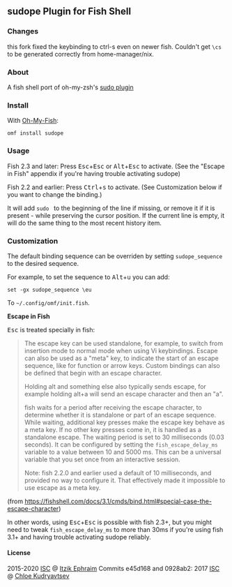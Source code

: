## sudope Plugin for Fish Shell


### Changes

this fork fixed the keybinding to ctrl-s even on newer fish.
Couldn't get `\cs` to be generated correctly from home-manager/nix.


### About

A fish shell port of oh-my-zsh's [sudo plugin]

### Install

With [Oh-My-Fish]:
```fish
omf install sudope
```

### Usage

Fish 2.3 and later: Press <kbd>Esc</kbd>+<kbd>Esc</kbd> or <kbd>Alt</kbd>+<kbd>Esc</kbd> to activate.
(See the "Escape in Fish" appendix if you're having trouble activating sudope)

Fish 2.2 and earlier: Press <kbd>Ctrl</kbd>+<kbd>s</kbd> to activate.
(See Customization below if you want to change the binding.)

It will add `sudo ` to the beginning of the line if missing, or remove it if it is present - while preserving the cursor position.
If the current line is empty, it will do the same thing to the most recent history item.

### Customization

The default binding sequence can be overriden by setting `sudope_sequence` to the desired sequence.

For example, to set the sequence to <kbd>Alt</kbd>+<kbd>u</kbd> you can add:
```fish
set -gx sudope_sequence \eu
```
To `~/.config/omf/init.fish`.

**Escape in Fish**

<kbd>Esc</kbd> is treated specially in fish:

> The escape key can be used standalone, for example, to switch from insertion mode to normal mode when using Vi keybindings.
> Escape can also be used as a "meta" key, to indicate the start of an escape sequence, like for function or arrow keys. Custom bindings can also be defined that begin with an escape character.
>
> Holding alt and something else also typically sends escape, for example holding alt+a will send an escape character and then an "a".
>
> fish waits for a period after receiving the escape character, to determine whether it is standalone or part of an escape sequence. While waiting, additional key presses make the escape key behave as a meta key.
> If no other key presses come in, it is handled as a standalone escape. The waiting period is set to 30 milliseconds (0.03 seconds).
> It can be configured by setting the `fish_escape_delay_ms` variable to a value between 10 and 5000 ms.
> This can be a universal variable that you set once from an interactive session.
>
> Note: fish 2.2.0 and earlier used a default of 10 milliseconds, and provided no way to configure it. That effectively made it impossible to use escape as a meta key.

(from https://fishshell.com/docs/3.1/cmds/bind.html#special-case-the-escape-character)

In other words, using <kbd>Esc</kbd>+<kbd>Esc</kbd> is possible with fish 2.3+, but you might need to tweak `fish_escape_delay_ms` to more than 30ms if you're using fish 3.1+ and having trouble activating sudope reliably.

#### License

2015-2020 [ISC] @ [Itzik Ephraim]
Commits e45d168 and 0928ab2: 2017 [ISC] @ [Chloe Kudryavtsev]

[sudo plugin]: https://github.com/robbyrussell/oh-my-zsh/tree/master/plugins/sudo
[Oh-My-Fish]: https://github.com/oh-my-fish/oh-my-fish
[ISC]: http://cvsweb.openbsd.org/cgi-bin/cvsweb/src/share/misc/license.template?rev=HEAD
[Itzik Ephraim]: https://github.com/oranja
[Chloe Kudryavtsev]: https://github.com/5paceToast
